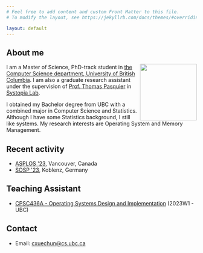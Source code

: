 ```yaml
---
# Feel free to add content and custom Front Matter to this file.
# To modify the layout, see https://jekyllrb.com/docs/themes/#overriding-theme-defaults

layout: default
---
```


## About me
<img align="right" width="150" height="150" src="/img/self/xuechun.JPG">

I am a Master of Science, PhD-track student in [the Computer Science department, University of British Columbia](https://www.cs.ubc.ca/). I am also a graduate research assistant under the supervision of [Prof. Thomas Pasquier](https://tfjmp.org/) in [Systopia Lab](https://systopia.cs.ubc.ca/).

I obtained my Bachelor degree from UBC with a combined major in Computer Science and Statistics. Although I have some Statistics background, I still like systems. My research interests are Operating System and Memory Management.

## Recent activity

* [ASPLOS '23](https://asplos-conference.org/), Vancouver, Canada
* [SOSP '23](https://sosp2023.mpi-sws.org/), Koblenz, Germany

## Teaching Assistant
* [CPSC436A - Operating Systems Design and Implementation](https://tfjmp.org/UBC-CPSC-436A/) (2023W1 - UBC)

## Contact

*   Email: cxuechun@cs.ubc.ca
